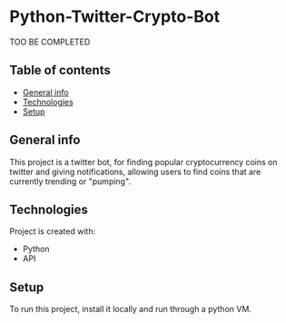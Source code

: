 # Python-Twitter-Crypto-Bot

TOO BE COMPLETED

## Table of contents
* [General info](#general-info)
* [Technologies](#technologies)
* [Setup](#setup)

## General info
This project is a twitter bot, for finding popular cryptocurrency coins on twitter and giving notifications, allowing users to find coins that are currently trending or "pumping".
	
## Technologies
Project is created with:
* Python
* API
	
## Setup
To run this project, install it locally and run through a python VM.
